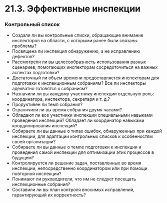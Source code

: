 21.3. Эффективные инспекции
==============

### Контрольный список

+ Создали ли вы контрольные списки, обращающие внимание инспекторов на области, с которыми ранее были связаны проблемы? 
+ Посвящена ли инспекция обнаружению, а не исправлению дефектов? 
+ Рассмотрели ли вы целесообразность использования разных сценариев, помогающих инспекторам сосредоточиться на важных аспектах подготовки? 
+ Достаточный ли объем времени предоставляется инспекторам для подготовки к инспекционным собраниям? Все ли инспекторы адекватно готовятся к собраниям? 
+ Назначили ли вы каждому участнику инспекции отдельную роль: координатора, инспектора, секретаря и т. д.? 
+ Продуктивен ли темп собрания? 
+ Ограничили ли вы время собрания двумя часами? 
+ Обладают ли все участники инспекции специальными навыками проведения инспекций? Обладает ли координатор навыками координирования инспекций? 
+ Собираете ли вы данные о типах ошибок, обнаруженных при каждой инспекции, для адаптации контрольных списков к особенностям своей организации? 
+ Собираете ли вы данные о темпе подготовки к инспекции и проведения самой инспекции для оптимизации этих процессов в будущем? 
+ Контролируется ли решение задач, поставленных во время инспекции, непосредственно координатором или при помощи повторной инспекции? 
+ Понимают ли руководители, что им не следует посещать инспекционные собрания? 
+ Составили ли вы план контроля вносимых исправлений, гарантирующий их корректность? 
